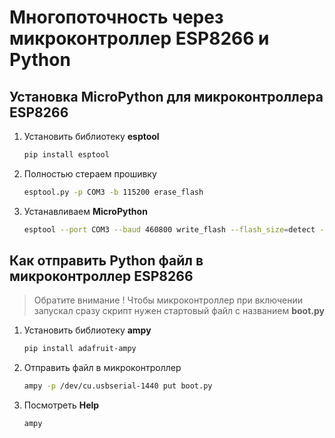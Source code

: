 # Многопоточность через микроконтроллер ESP8266 и Python

## Установка MicroPython для микроконтроллера ESP8266

1. Установить библиотеку **esptool**

   ```bash
   pip install esptool
   ```

2. Полностью стераем прошивку

   ```bash
   esptool.py -p COM3 -b 115200 erase_flash
   ```

3. Устанавливаем **MicroPython**

   ```bash
   esptool --port COM3 --baud 460800 write_flash --flash_size=detect -fm dout 0 .\esp8266-20210902-v1.17.bin
   ```

## Как отправить Python файл в микроконтроллер ESP8266

> Обратите внимание ! Чтобы микроконтроллер при включении запускал сразу скрипт нужен стартовый файл с названием **boot.py**

1. Установить библиотеку **ampy**

   ```bash
   pip install adafruit-ampy
   ```

2. Отправить файл в микроконтроллер

   ```bash
   ampy -p /dev/cu.usbserial-1440 put boot.py
   ```

3. Посмотреть **Help**

   ```bash
   ampy
   ```

   